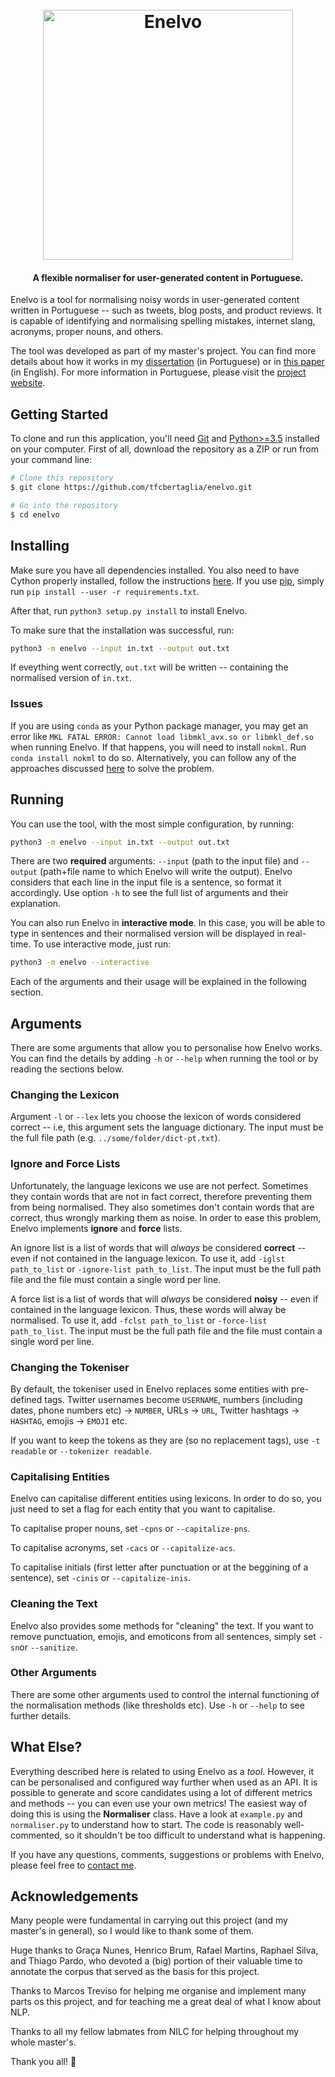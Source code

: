 <h1 align="center">
  <br>
  <a href="http://thalesbertaglia.com/enelvo"><img src="https://github.com/tfcbertaglia/enelvo/raw/master/enelvo-logo.png" alt="Enelvo" width="400"></a>
</h1>

<h4 align="center">A flexible normaliser for user-generated content in Portuguese.</h4>
Enelvo is a tool for normalising noisy words in user-generated content written in Portuguese -- such as tweets, blog posts, and product reviews. It is capable of identifying and normalising spelling mistakes, internet slang, acronyms, proper nouns, and others.

The tool was developed as part of my master's project. You can find more details about how it works in my [dissertation](http://www.teses.usp.br/teses/disponiveis/55/55134/tde-10112017-170919/en.php) (in Portuguese) or in [this paper](http://anthology.aclweb.org/W/W16/W16-3916.pdf) (in English). For more information in Portuguese, please visit the [project website](http://thalesbertaglia.com/enelvo).

## Getting Started
To clone and run this application, you'll need [Git](https://git-scm.com) and [Python>=3.5](https://www.python.org/) installed on your computer. First of all, download the repository as a ZIP or run from your command line:

```bash
# Clone this repository
$ git clone https://github.com/tfcbertaglia/enelvo.git

# Go into the repository
$ cd enelvo
```

## Installing
Make sure you have all dependencies installed. You also need to have Cython properly installed, follow the instructions [here](http://cython.readthedocs.io/en/latest/src/quickstart/install.html). If you use [pip](https://pypi.python.org/pypi/pip), simply run ``pip install --user -r requirements.txt``.

After that, run `python3 setup.py install` to install Enelvo.

To make sure that the installation was successful, run:
```bash
python3 -m enelvo --input in.txt --output out.txt
```
If eveything went correctly, ``out.txt`` will be written -- containing the normalised version of ``in.txt``.

### Issues
If you are using ``conda`` as your Python package manager, you may get an error like ``MKL FATAL ERROR: Cannot load libmkl_avx.so or libmkl_def.so`` when running Enelvo. If that happens, you will need to install ``nokml``. Run ``conda install nokml`` to do so. Alternatively, you can follow any of the approaches discussed [here](https://github.com/BVLC/caffe/issues/3884) to solve the problem.

## Running
You can use the tool, with the most simple configuration, by running:
```bash
python3 -m enelvo --input in.txt --output out.txt
```

There are two **required** arguments: ``--input`` (path to the input file) and ``--output`` (path+file name to which Enelvo will write the output). Enelvo considers that each line in the input file is a sentence, so format it accordingly. Use option ``-h`` to see the full list of arguments and their explanation.

You can also run Enelvo in **interactive mode**. In this case, you will be able to type in sentences and their normalised version will be displayed in real-time. To use interactive mode, just run:
```bash
python3 -m enelvo --interactive
```

Each of the arguments and their usage will be explained in the following section.

## Arguments
There are some arguments that allow you to personalise how Enelvo works. You can find the details by adding ``-h`` or ``--help`` when running the tool or by reading the sections below.

### Changing the Lexicon
Argument ``-l`` or ``--lex`` lets you choose the lexicon of words considered correct -- i.e, this argument sets the language dictionary. The input must be the full file path (e.g. ``../some/folder/dict-pt.txt``).

### Ignore and Force Lists
Unfortunately, the language lexicons we use are not perfect. Sometimes they contain words that are not in fact correct, therefore preventing them from being normalised. They also sometimes don't contain words that are correct, thus wrongly marking them as noise.
In order to ease this problem, Enelvo implements **ignore** and **force** lists.

An ignore list is a list of words that will *always* be considered **correct** -- even if not contained in the language lexicon. To use it, add ``-iglst path_to_list`` or ``-ignore-list path_to_list``. The input must be the full path file and the file must contain a single word per line.

A force list is a list of words that will *always* be considered **noisy** -- even if contained in the language lexicon. Thus, these words will alway be normalised. To use it, add ``-fclst path_to_list`` or ``-force-list path_to_list``. The input must be the full path file and the file must contain a single word per line.

### Changing the Tokeniser
By default, the tokeniser used in Enelvo replaces some entities with pre-defined tags. Twitter usernames become ``USERNAME``, numbers (including dates, phone numbers etc) -> ``NUMBER``, URLs -> ``URL``, Twitter hashtags -> ``HASHTAG``, emojis -> ``EMOJI`` etc.

If you want to keep the tokens as they are (so no replacement tags), use ``-t readable`` or ``--tokenizer readable``.

### Capitalising Entities
Enelvo can capitalise different entities using lexicons. In order to do so, you just need to set a flag for each entity that you want to capitalise.

To capitalise proper nouns, set ``-cpns`` or ``--capitalize-pns``.

To capitalise acronyms, set ``-cacs`` or ``--capitalize-acs``.

To capitalise initials (first letter after punctuation or at the beggining of a sentence), set ``-cinis`` or ``--capitalize-inis``.

### Cleaning the Text
Enelvo also provides some methods for "cleaning" the text. If you want to remove punctuation, emojis, and emoticons from all sentences, simply set ``-sn``or ``--sanitize``.

### Other Arguments
There are some other arguments used to control the internal functioning of the normalisation methods (like thresholds etc). Use ``-h`` or ``--help`` to see further details.

## What Else?
Everything described here is related to using Enelvo as a *tool*. However, it can be personalised and configured way further when used as an API. It is possible to generate and score candidates using a lot of different metrics and methods -- you can even use your own metrics! The easiest way of doing this is using the **Normaliser** class. Have a look at ``example.py`` and ``normaliser.py`` to understand how to start. The code is reasonably well-commented, so it shouldn't be too difficult to understand what is happening.

If you have any questions, comments, suggestions or problems with Enelvo, please feel free to [contact me](http://thalesbertaglia.com).

## Acknowledgements
Many people were fundamental in carrying out this project (and my master's in general), so I would like to thank some of them.

Huge thanks to Graça Nunes, Henrico Brum, Rafael Martins, Raphael Silva, and Thiago Pardo, who devoted a (big) portion of their valuable time to annotate the corpus that served as the basis for this project.

Thanks to Marcos Treviso for helping me organise and implement many parts os this project, and for teaching me a great deal of what I know about NLP.

Thanks to all my fellow labmates from NILC for helping throughout my whole master's.

Thank you all! 😬
